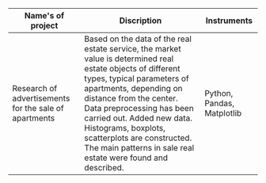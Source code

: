 | Name's of project                                     |                                                                                                                                                                                Discription                                                                                                                                                                                 |                Instruments |
|-------------------------------------------------------|---------------------------------------------------------------------------------------------------------------------------------------------------------------------------------------------------------------------------------------------------------------------------------------------------------------------------------------------------------------------------|----------------------------|
| Research of advertisements for the sale of apartments | Based on the data of the real estate service, the market value is determined real estate objects of different types, typical parameters of apartments, depending on distance from the center. Data preprocessing has been carried out. Added new data. Histograms, boxplots, scatterplots are constructed. The main patterns in sale real estate were found and described. | Python, Pandas, Matplotlib |                                                                                                                                                                                                              |                                                 |